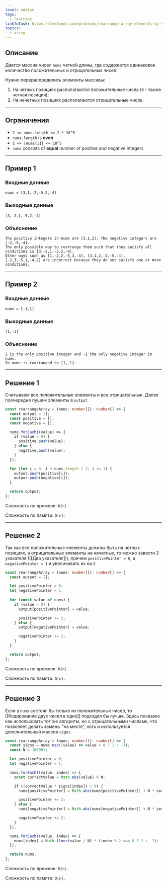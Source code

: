 ```yaml
---
level: medium
tags:
  - leetcode
linkToTask: https://leetcode.com/problems/rearrange-array-elements-by-sign/
topics:
  - array
---
```

## Описание

Дается массив чисел `nums` четной длины, где содержатся одинаковое количество положительных и отрицательных чисел.

Нужно перераспределить элементы массивы:
1. На четных позициях располагаются положительные числа (`0` - также четная позиция);
2. На нечетных позициях располагаются отрицательные числа.

---
## Ограничения

- `2 <= nums.length <= 2 * 10^5`
- `nums.length` is **even**
- `1 <= |nums[i]| <= 10^5`
- `nums` consists of **equal** number of positive and negative integers.

---
## Пример 1

### Входные данные

```
nums = [3,1,-2,-5,2,-4]
```
### Выходные данные

```
[3,-2,1,-5,2,-4]
```
### Объяснение

```
The positive integers in nums are [3,1,2]. The negative integers are [-2,-5,-4].
The only possible way to rearrange them such that they satisfy all conditions is [3,-2,1,-5,2,-4].
Other ways such as [1,-2,2,-5,3,-4], [3,1,2,-2,-5,-4], [-2,3,-5,1,-4,2] are incorrect because they do not satisfy one or more conditions.
```

---
## Пример 2

### Входные данные

```
nums = [-1,1]
```
### Выходные данные

```
[1,-1]
```
### Объяснение

```
1 is the only positive integer and -1 the only negative integer in nums.
So nums is rearranged to [1,-1].
```

---
## Решение 1

Считываем все положительные элементы и все отрицательные. Далее поочередно пушим элементы в `output`.

```typescript
const rearrangeArray = (nums: number[]): number[] => {
  const output = [];
  const positive = [];
  const negative = [];

  nums.forEach((value) => {
    if (value > 0) {
      positive.push(value);
    } else {
      negative.push(value);
    }
  });

  for (let i = 0; i < nums.length / 2; i += 1) {
    output.push(positive[i]);
    output.push(negative[i]);
  }

  return output;
};
```

Сложность по времени: `O(n)`.

Сложность по памяти: `O(n)`.

---
## Решение 2

Так как все положительные элементы должны быть на четных позициях, а отрицательные элементы на нечетных, то можно завести 2 указателя ([[Два указателя]]), причем `positivePointer = 0`, а `negativePointer = 1` и увеличивать их на `2`.

```typescript
const rearrangeArray = (nums: number[]): number[] => {
  const output = [];

  let positivePointer = 0;
  let negativePointer = 1;
  
  for (const value of nums) {
    if (value > 0) {
      output[positivePointer] = value;

      positivePointer += 2;
    } else {
      output[negativePointer] = value;

      negativePointer += 2;
    }
  }

  return output;
};
```

Сложность по времени: `O(n)`.

Сложность по памяти: `O(n)`.

---

## Решение 3

Если в `nums` состоял бы только из положительных чисел, то [[Кодирование двух чисел в одно]] подходил бы лучше. Здесь показано как использовать тот же алгоритм, но с отрицательными числами, что позволяет делать замены "на месте", хоть и используется дополнительный массив `signs`.

```typescript
const rearrangeArray = (nums: number[]): number[] => {
  const signs = nums.map((value) => value > 0 ? 1 : -1);
  const N = 100001;

  let positivePointer = 0;
  let negativePointer = 1;

  nums.forEach((value, index) => {
    const correctValue = Math.abs(value) % N;

    if ((correctValue * signs[index]) > 0) {
      nums[positivePointer] = Math.abs(nums[positivePointer]) + N * correctValue; 

      positivePointer += 2;
    } else {
      nums[negativePointer] = Math.abs(nums[negativePointer]) + N * correctValue; 

      negativePointer += 2;
    }
  });

  nums.forEach((value, index) => {
    nums[index] = Math.floor(value / N) * (index % 2 === 0 ? 1 : -1);
  });

  return nums;
};
```

Сложность по времени: `O(n)`.

Сложность по памяти: `O(n)`.